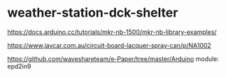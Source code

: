 # weather-station-dck-shelter

https://docs.arduino.cc/tutorials/mkr-nb-1500/mkr-nb-library-examples/

https://www.jaycar.com.au/circuit-board-lacquer-spray-can/p/NA1002


https://github.com/waveshareteam/e-Paper/tree/master/Arduino
module: epd2in9
